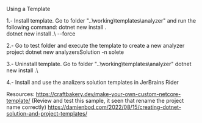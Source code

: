 Using a Template 


1.- Install template. Go to folder "..\working\templates\analyzer" and run the following command: 
    dotnet new install .\
    dotnet new install .\ --force

2.- Go to test folder and execute the template to create a new analyzer project
    dotnet new analyzersSolution -n solete

3.- Uninstall template. Go to folder "..\working\templates\analyzer"
    dotnet new install .\

4.- Install and use the analizers solution templates in JerBrains Rider
 

Resources:
https://craftbakery.dev/make-your-own-custom-netcore-template/ (Review and test this sample, it seen that rename the project name correctly)
https://damienbod.com/2022/08/15/creating-dotnet-solution-and-project-templates/
